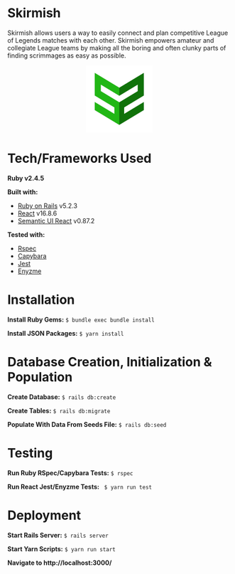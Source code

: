 # Skirmish
Skirmish allows users a way to easily connect and plan competitive League of Legends matches with each other. Skirmish empowers amateur and collegiate League teams by making all the boring and often clunky parts of finding scrimmages as easy as possible.

<p align="center">
  <img src="/app/assets/images/scuttlescrims-logo.png?raw=true" alt="Synergy" width="150">
</p>

# Tech/Frameworks Used
**Ruby v2.4.5**

**Built with:**
* [Ruby on Rails](https://rubyonrails.org/) v5.2.3
* [React](https://reactjs.org/) v16.8.6
* [Semantic UI React](https://react.semantic-ui.com/) v0.87.2

**Tested with:**
* [Rspec](https://rspec.info/)
* [Capybara](https://teamcapybara.github.io/capybara/)
* [Jest](https://jestjs.io/)
* [Enyzme](https://airbnb.io/enzyme/)

# Installation
**Install Ruby Gems:** ```$ bundle exec bundle install```

**Install JSON Packages:** ```$ yarn install```

# Database Creation, Initialization & Population
**Create Database:** ```$ rails db:create```

**Create Tables:** ```$ rails db:migrate```

**Populate With Data From Seeds File:** ```$ rails db:seed```

# Testing
**Run Ruby RSpec/Capybara Tests:** ```$ rspec```

**Run React Jest/Enyzme Tests:** ``` $ yarn run test```

# Deployment
**Start Rails Server:** ```$ rails server```

**Start Yarn Scripts:** ```$ yarn run start```

**Navigate to http://localhost:3000/**
